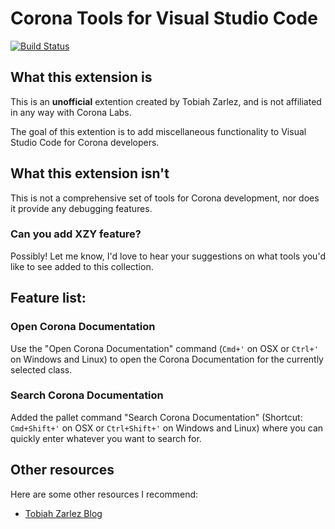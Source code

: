 # Corona Tools for Visual Studio Code
[![Build Status](https://travis-ci.org/TobiahZ/corona-tools.svg?branch=master)](https://travis-ci.org/TobiahZ/corona-tools)
## What this extension is

This is an **unofficial** extention created by Tobiah Zarlez, and is not affiliated in any way with Corona Labs. 

The goal of this extention is to add miscellaneous functionality to Visual Studio Code for Corona developers.

## What this extension isn't

This is not a comprehensive set of tools for Corona development, nor does it provide any debugging features.

### Can you add XZY feature?

Possibly! Let me know, I'd love to hear your suggestions on what tools you'd like to see added to this collection.

## Feature list:
### Open Corona Documentation
Use the "Open Corona Documentation" command (`Cmd+'` on OSX or `Ctrl+'` on Windows and Linux) to open the Corona Documentation for the currently selected class.

### Search Corona Documentation
Added the pallet command "Search Corona Documentation" (Shortcut: `Cmd+Shift+'` on OSX or `Ctrl+Shift+'` on Windows and Linux) where you can quickly enter whatever you want to search for.

## Other resources

Here are some other resources I recommend:

* [Tobiah Zarlez Blog](http://www.TobiahZ.com)
